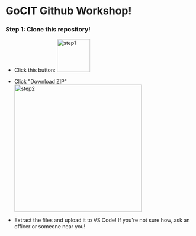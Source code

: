 # GoCIT Github Workshop!

### Step 1: Clone this repository!
+ Click this button:
  <img width="89" alt="step1" src="https://github.com/user-attachments/assets/7368a92a-2afd-4045-bd04-039bf502e3e5">

+ Click "Download ZIP"
  <img width="343" alt="step2" src="https://github.com/user-attachments/assets/bf359eeb-09d5-463a-941e-78867d5a893d">

+ Extract the files and upload it to VS Code!
  If you're not sure how, ask an officer or someone near you!


